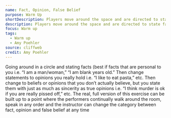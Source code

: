 ```yaml
---
name: Fact, Opinion, False Belief
purpose: Warm Up
shortDescription: Players move around the space and are directed to state facts about themselves, opinions they actually hold or crazy beliefs and lies about themselves.
description: Players move around the space and are directed to state facts about themselves, opinions they actually hold or crazy beliefs and lies about themselves.
focus: Warm up
tags:
  - Warm up
  - Amy Poehler
source: cliffweb
credit: Amy Poehler
---
```


Going around in a circle and stating facts (best if facts that are personal to you i.e. “I am a man/woman,” “I am blank years old.” Then change statements to opinions you really hold i.e. “I like to eat pasta,” etc. Then change to beliefs or opinions that you don’t actually believe, but you state them with just as much as sincerity as true opinions i.e. “I think murder is ok if you are really pissed off,” etc.
The real, full version of this exercise can be built up to a point where the performers continually walk around the room, speak in any order and the instructor can change the category between fact, opinion and false belief at any time
